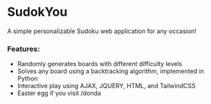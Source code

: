 # SudokYou
A simple personalizable Sudoku web application for any occasion!

### Features:
  - Randomly generates boards with different difficulty levels
  - Solves any board using a backtracking algorithm, implemented in Python
  - Interactive play using AJAX, JQUERY, HTML, and TailwindCSS
  - Easter egg if you visit /donda

